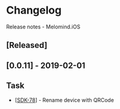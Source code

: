 # Changelog
Release notes - Melomind.iOS

## [Released]

## [0.0.11] - 2019-02-01

## Task
*   \[[SDK-78](https://mybrain.atlassian.net/browse/SDK-78)\] - Rename device with QRCode
